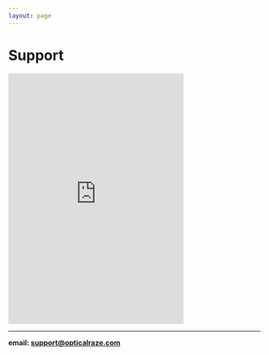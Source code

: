```yaml
---
layout: page
---
```


# Support

<iframe src="https://discordapp.com/widget?id=275366800298868736&theme=dark" width="350" height="500" allowtransparency="true" frameborder="0"></iframe>

---

**email: support@opticalraze.com**
